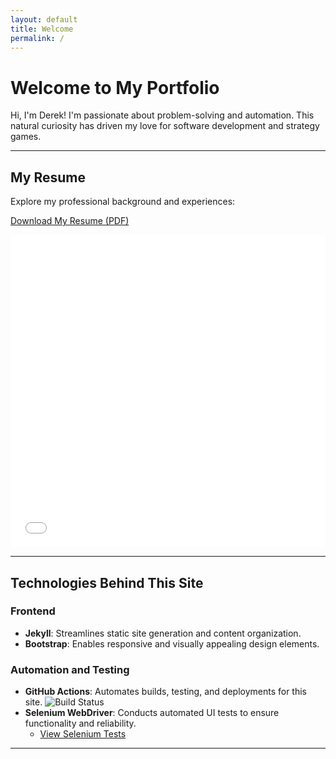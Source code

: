 ```yaml
---
layout: default
title: Welcome
permalink: /
---
```


# Welcome to My Portfolio

Hi, I'm Derek! I'm passionate about problem-solving and automation. This natural curiosity has driven my love for software development and strategy games.

---

## My Resume
Explore my professional background and experiences:
<p>
    <a href="/assets/pdf/DM_Resume_2024.pdf" download>
        <i class="fas fa-file-download"></i> Download My Resume (PDF)
    </a>
</p>

<iframe src="/assets/pdf/DM_Resume_2024.pdf" width="100%" height="500px" style="border: none;"></iframe>

---

## Technologies Behind This Site

### Frontend
- **Jekyll**: Streamlines static site generation and content organization.
- **Bootstrap**: Enables responsive and visually appealing design elements.

### Automation and Testing
- **GitHub Actions**: Automates builds, testing, and deployments for this site.
  ![Build Status](https://github.com/drmDev/drmDev.github.io/actions/workflows/ci-cd.yml/badge.svg)
- **Selenium WebDriver**: Conducts automated UI tests to ensure functionality and reliability.
  - [View Selenium Tests](https://github.com/drmDev/drmDev.github.io/tree/main/SeleniumTests)

---

